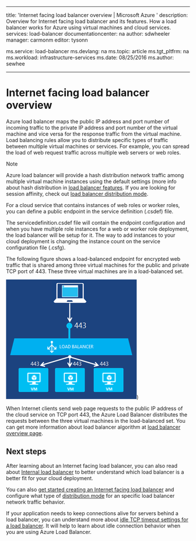 
---
title: 'Internet facing load balancer overview | Microsoft Azure '
description: Overview for Internet facing load balancer and its features. How a load balancer works for Azure using virtual machines and cloud services.
services: load-balancer
documentationcenter: na
author: sdwheeler
manager: carmonm
editor: tysonn

ms.service: load-balancer
ms.devlang: na
ms.topic: article
ms.tgt_pltfrm: na
ms.workload: infrastructure-services
ms.date: 08/25/2016
ms.author: sewhee

---
# Internet facing load balancer overview
Azure load balancer maps the public IP address and port number of incoming traffic to the private IP address and port number of the virtual machine and vice versa for the response traffic from the virtual machine. Load balancing rules allow you to distribute specific types of traffic between multiple virtual machines or services. For example, you can spread the load of web request traffic across multiple web servers or web roles.

> [!NOTE]
> Azure load balancer will provide a hash distribution network traffic among multiple virtual machine instances using the default settings (more info about hash distribution in [load balancer features](load-balancer-overview.md#load-balancer-features). If you are looking for session affinity, check out [load balancer distribution mode](load-balancer-distribution-mode.md).
> 
> 

For a cloud service that contains instances of web roles or worker roles, you can define a public endpoint in the service definition (.csdef) file.

The servicedefinition.csdef file will contain the endpoint configuration and when you have multiple role instances for a web or worker role deployment, the load balancer will be setup for it. The way to add instances to your cloud deployment is changing the instance count on the service configuration file (.csfg).

The following figure shows a load-balanced endpoint for encrypted web traffic that is shared among three virtual machines for the public and private TCP port of 443. These three virtual machines are in a load-balanced set.

![public load balancer example](./media/load-balancer-internet-overview/IC727496.png))

When Internet clients send web page requests to the public IP address of the cloud service on TCP port 443, the Azure Load Balancer distributes the requests between the three virtual machines in the load-balanced set. You can get more information about load balancer algorithm at [load balancer overview page](load-balancer-overview.md#load-balancer-features).

## Next steps
After learning about an Internet facing load balancer, you can also read about [Internal load balancer](load-balancer-internal-overview.md) to better understand which load balancer is a better fit for your cloud deployment.

You can also [get started creating an Internet facing load balancer](load-balancer-get-started-internet-arm-ps.md) and configure what type of [distribution mode](load-balancer-distribution-mode.md) for an specific load balancer network traffic behavior.

If your application needs to keep connections alive for servers behind a load balancer, you can understand more about [idle TCP timeout settings for a load balancer](load-balancer-tcp-idle-timeout.md). It will help to learn about idle connection behavior when you are using Azure Load Balancer.


